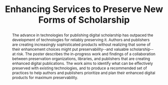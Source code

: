 ---
abstract: The advance in technologies for publishing digital scholarship has outpaced
  the development of technologies for reliably preserving it. Authors and publishers
  are creating increasingly sophisticated products without realizing that some of
  their enhancement choices might put preservability--and valuable scholarship--at
  risk. The poster describes the in-progress work and findings of a collaboration
  between preservation organizations, libraries, and publishers that are creating
  enhanced digital publications. The work aims to identify what can be effectively
  preserved with existing technologies, and to produce a recommended set of practices
  to help authors and publishers prioritize and plan their enhanced digital products
  for maximum preservability.
creators:
- Doerr, Susan
- Van Dyck, Craig
- Hanson, Karen
- Millman, David
- Wittenberg, Kate
date: null
document_url: https://services.phaidra.univie.ac.at/api/object/o:1079778/download
grand_parent: iPRES
institutions: []
keywords: []
landing_page_url: https://phaidra.univie.ac.at/o:1079778
language: eng
layout: publication
license: CC BY 4.0 International
notes_url: null
parent: iPRES 2019
publication_type: poster
size: 148090
slides_url: null
source_name: iPRES
title: 'Enhancing Services to Preserve New Forms of Scholarship '
year: 2019
---